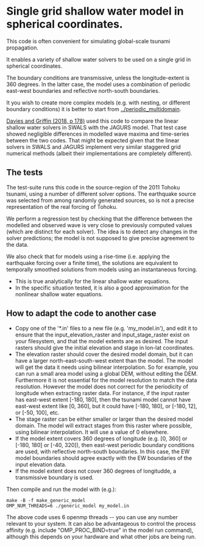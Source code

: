 # Single grid shallow water model in spherical coordinates.

This code is often convenient for simulating global-scale tsunami propagation.

It enables a variety of shallow water solvers to be used on a single grid in spherical coordinates.

The boundary conditions are transmissive, unless the longitude-extent is 360
degrees. In the latter case, the model uses a combination of periodic east-west
boundaries and reflective north-south boundaries. 

It you wish to create more complex models (e.g. with nesting, or different
boundary conditions) it is better to start from [../periodic_multidomain](../periodic_multidomain).

[Davies and Griffin (2018, p 178)](http://dx.doi.org/10.11636/Record.2018.041)
used this code to compare the linear shallow water solvers in SWALS with the
JAGURS model. That test case showed negligible differences in modelled wave
maxima and time-series between the two codes. That might be expected given
that the linear solvers in SWALS and JAGURS implement very similar staggered
grid numerical methods (albeit their implementations are completely different).

## The tests

The test-suite runs this code in the source-region of the 2011 Tohoku tsunami,
using a number of different solver options. The earthquake source was selected
from among randomly generated sources, so is not a precise representation of
the real forcing of Tohoku.

We perform a regression test by checking that the difference between the
modelled and observed wave is very close to previously computed values (which
are distinct for each solver). The idea is to detect any changes in the solver
predictions; the model is not supposed to give precise agreement to the data.

We also check that for models using a rise-time (i.e. applying the earthquake
forcing over a finite time), the solutions are equivalent to temporally
smoothed solutions from models using an instantaneous forcing. 
* This is true analytically for the linear shallow water equations. 
* In the specific situation tested, it is also a good approximation for the nonlinear shallow water equations.

## How to adapt the code to another case

* Copy one of the '\*.in' files to a new file (e.g. 'my_model.in'), and edit it
to ensure that the input_elevation_raster and input_stage_raster exist on your
filesystem, and that the model extents are as desired. The input rasters should
give the initial elevation and stage in lon-lat coordinates. 
* The elevation raster should cover the desired model domain, but it can
have a larger north-east-south-west extent than the model. The
model will get the data it needs using bilinear interpolation. So for example, 
you can run a small area model using a global DEM, without editing the DEM.
Furthermore it is not essential for the model resolution to match the data
resolution.  However the model does not correct for the periodicity of
longitude when extracting raster data. For instance, if the input raster has
east-west extent [-180, 180], then the tsunami model cannot have east-west
extent like [0, 360], but it could have [-180, 180], or [-180, 12], or [-50,
100], etc. 
* The stage raster can be either smaller or larger than the desired model domain. The
model will extract stages from this raster where possible, using bilinear
interpolation. It will use a value of 0 elsewhere. 
* If the model extent covers 360 degrees of longitude (e.g. [0, 360] or [-180, 180] or [-40, 320]), 
then east-west periodic boundary conditions are used, with reflective
north-south boundaries.  In this case, the EW model boundaries should agree
exactly with the EW boundaries of the input elevation data. 
* If the model extent does not cover 360 degrees of longitudde, a transmissive
  boundary is used.

Then compile and run the model with (e.g.):

    make -B -f make_generic_model
    OMP_NUM_THREADS=6 ./generic_model my_model.in

The above code uses 6 openmp threads -- you can use any number relevant to your system.
It can also be advantageous to control the process affinity (e.g. include
"OMP_PROC_BIND=true" in the model run command), although this depends on your
hardware and what other jobs are being run.
